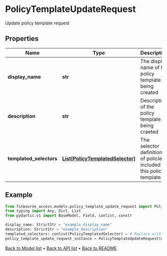 # PolicyTemplateUpdateRequest

Update policy template request
## Properties
Name | Type | Description | Notes
------------ | ------------- | ------------- | -------------
**display_name** | **str** | The display name of the policy template being created | 
**description** | **str** | Description of the policy template being craeted | 
**templated_selectors** | [**List[PolicyTemplatedSelector]**](PolicyTemplatedSelector.md) | The selector definitions of policies included in this policy template | 
## Example

```python
from finbourne_access.models.policy_template_update_request import PolicyTemplateUpdateRequest
from typing import Any, Dict, List
from pydantic.v1 import BaseModel, Field, conlist, constr

display_name: StrictStr = "example_display_name"
description: StrictStr = "example_description"
templated_selectors: conlist(PolicyTemplatedSelector) = # Replace with your value
policy_template_update_request_instance = PolicyTemplateUpdateRequest(display_name=display_name, description=description, templated_selectors=templated_selectors)

```

[Back to Model list](../README.md#documentation-for-models) &#8226; [Back to API list](../README.md#documentation-for-api-endpoints) &#8226; [Back to README](../README.md)

